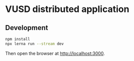 # VUSD distributed application

## Development

```sh
npm install
npx lerna run --stream dev
```

Then open the browser at <http://localhost:3000>.
